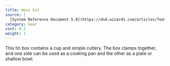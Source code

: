 ```yaml
---
title: mess kit
source: |
  [System Reference Document 5.0](https://dnd.wizards.com/articles/features/systems-reference-document-srd)
category: Gear
cost: 0.2
weight: 1
---
```


This tin box contains a cup and simple cutlery. The box clamps together, and one side can be used as a cooking pan and the other as a plate or shallow bowl.
